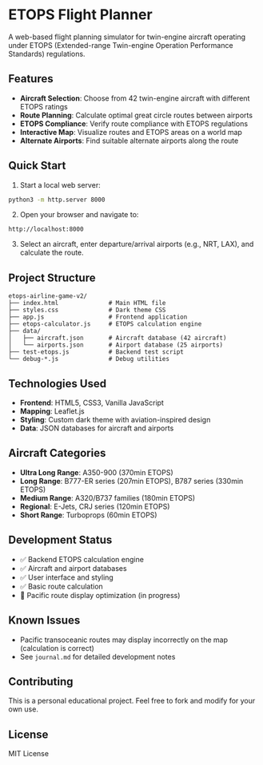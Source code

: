 # ETOPS Flight Planner

A web-based flight planning simulator for twin-engine aircraft operating under ETOPS (Extended-range Twin-engine Operation Performance Standards) regulations.

## Features

- **Aircraft Selection**: Choose from 42 twin-engine aircraft with different ETOPS ratings
- **Route Planning**: Calculate optimal great circle routes between airports
- **ETOPS Compliance**: Verify route compliance with ETOPS regulations
- **Interactive Map**: Visualize routes and ETOPS areas on a world map
- **Alternate Airports**: Find suitable alternate airports along the route

## Quick Start

1. Start a local web server:
```bash
python3 -m http.server 8000
```

2. Open your browser and navigate to:
```
http://localhost:8000
```

3. Select an aircraft, enter departure/arrival airports (e.g., NRT, LAX), and calculate the route.

## Project Structure

```
etops-airline-game-v2/
├── index.html              # Main HTML file
├── styles.css              # Dark theme CSS
├── app.js                  # Frontend application
├── etops-calculator.js     # ETOPS calculation engine
├── data/
│   ├── aircraft.json       # Aircraft database (42 aircraft)
│   └── airports.json       # Airport database (25 airports)
├── test-etops.js           # Backend test script
└── debug-*.js              # Debug utilities
```

## Technologies Used

- **Frontend**: HTML5, CSS3, Vanilla JavaScript
- **Mapping**: Leaflet.js
- **Styling**: Custom dark theme with aviation-inspired design
- **Data**: JSON databases for aircraft and airports

## Aircraft Categories

- **Ultra Long Range**: A350-900 (370min ETOPS)
- **Long Range**: B777-ER series (207min ETOPS), B787 series (330min ETOPS)
- **Medium Range**: A320/B737 families (180min ETOPS)
- **Regional**: E-Jets, CRJ series (120min ETOPS)
- **Short Range**: Turboprops (60min ETOPS)

## Development Status

- ✅ Backend ETOPS calculation engine
- ✅ Aircraft and airport databases
- ✅ User interface and styling
- ✅ Basic route calculation
- 🔄 Pacific route display optimization (in progress)

## Known Issues

- Pacific transoceanic routes may display incorrectly on the map (calculation is correct)
- See `journal.md` for detailed development notes

## Contributing

This is a personal educational project. Feel free to fork and modify for your own use.

## License

MIT License